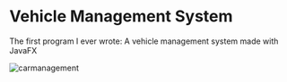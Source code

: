 # Vehicle Management System
The first program I ever wrote: A vehicle management system made with JavaFX

![carmanagement](https://user-images.githubusercontent.com/11372312/28556370-5d530fbe-70dc-11e7-9994-a9a937281a9e.gif)

